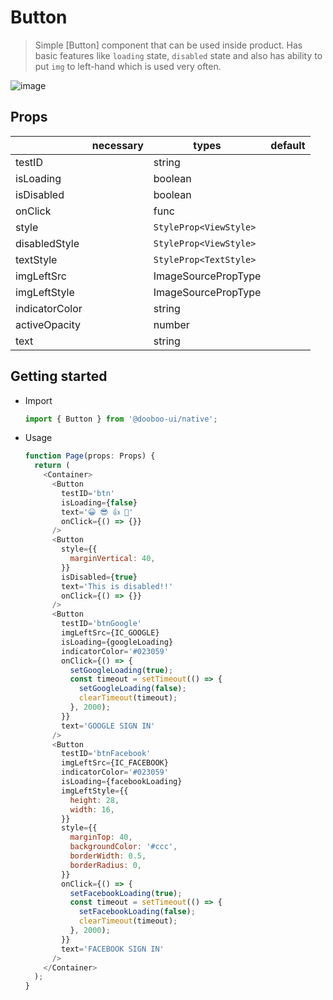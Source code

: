 # Button
> Simple [Button] component that can be used inside product. Has basic features like `loading` state, `disabled` state and also has ability to put `img` to left-hand which is used very often.

![image](https://user-images.githubusercontent.com/27461460/62291727-9be84100-b49f-11e9-8ce5-ceaa1dc3153e.png)

## Props
|                      | necessary | types                  | default                      |
|----------------------|-----------|------------------------|------------------------------|
| testID               |           | string                 |                              |
| isLoading            |           | boolean                |                              |
| isDisabled           |           | boolean                |                              |
| onClick              |           | func                   |                              |
| style                |           | `StyleProp<ViewStyle>` |                              |
| disabledStyle        |           | `StyleProp<ViewStyle>` |                              |
| textStyle            |           | `StyleProp<TextStyle>` |                              |
| imgLeftSrc           |           | ImageSourcePropType    |                              |
| imgLeftStyle         |           | ImageSourcePropType    |                              |
| indicatorColor       |           | string                 |                              |
| activeOpacity        |           | number                 |                              |
| text                 |           | string                 |                              |

## Getting started

* Import
  ```javascript
  import { Button } from '@dooboo-ui/native';
  ```

* Usage
  ```javascript
  function Page(props: Props) {
    return (
      <Container>
        <Button
          testID='btn'
          isLoading={false}
          text='😀 😎 👍 💯'
          onClick={() => {}}
        />
        <Button
          style={{
            marginVertical: 40,
          }}
          isDisabled={true}
          text='This is disabled!!'
          onClick={() => {}}
        />
        <Button
          testID='btnGoogle'
          imgLeftSrc={IC_GOOGLE}
          isLoading={googleLoading}
          indicatorColor='#023059'
          onClick={() => {
            setGoogleLoading(true);
            const timeout = setTimeout(() => {
              setGoogleLoading(false);
              clearTimeout(timeout);
            }, 2000);
          }}
          text='GOOGLE SIGN IN'
        />
        <Button
          testID='btnFacebook'
          imgLeftSrc={IC_FACEBOOK}
          indicatorColor='#023059'
          isLoading={facebookLoading}
          imgLeftStyle={{
            height: 28,
            width: 16,
          }}
          style={{
            marginTop: 40,
            backgroundColor: '#ccc',
            borderWidth: 0.5,
            borderRadius: 0,
          }}
          onClick={() => {
            setFacebookLoading(true);
            const timeout = setTimeout(() => {
              setFacebookLoading(false);
              clearTimeout(timeout);
            }, 2000);
          }}
          text='FACEBOOK SIGN IN'
        />
      </Container>
    );
  }
```

